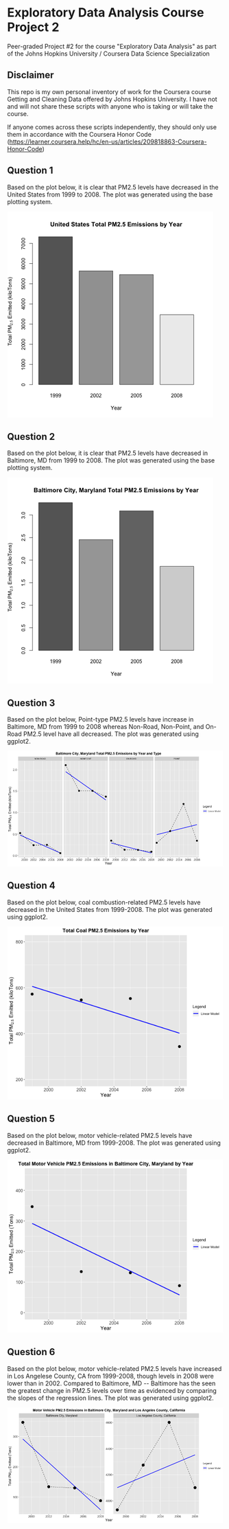 # Exploratory Data Analysis Course Project 2
Peer-graded Project #2 for the course "Exploratory Data Analysis" as part of the Johns Hopkins University / Coursera Data Science Specialization

## Disclaimer
This repo is my own personal inventory of work for the Coursera course Getting and Cleaning Data offered by Johns Hopkins University. I have not and will not share these scripts with anyone who is taking or will take the course.

If anyone comes across these scripts independently, they should only use them in accordance with the Coursera Honor Code
(https://learner.coursera.help/hc/en-us/articles/209818863-Coursera-Honor-Code)

## Question 1
Based on the plot below, it is clear that PM2.5 levels have decreased in the United States from 1999 to 2008. The plot was generated using the base plotting system.

![](plot1.png)

## Question 2
Based on the plot below, it is clear that PM2.5 levels have decreased in Baltimore, MD from 1999 to 2008. The plot was generated using the base plotting system.

![](plot2.png)

## Question 3
Based on the plot below, Point-type PM2.5 levels have increase in Baltimore, MD from 1999 to 2008 whereas Non-Road, Non-Point, and On-Road PM2.5 level have all decreased. The plot was generated using ggplot2.

![](plot3.png)

## Question 4
Based on the plot below, coal combustion-related PM2.5 levels have decreased in the United States from 1999-2008. The plot was generated using ggplot2.

![](plot4.png)

## Question 5
Based on the plot below, motor vehicle-related PM2.5 levels have decreased in Baltimore, MD from 1999-2008. The plot was generated using ggplot2.

![](plot5.png)

## Question 6
Based on the plot below, motor vehicle-related PM2.5 levels have increased in Los Angelese County, CA from 1999-2008, though levels in 2008 were lower than in 2002. Compared to Baltimore, MD -- Baltimore has the seen the greatest change in PM2.5 levels over time as evidenced by comparing the slopes of the regression lines. The plot was generated using ggplot2.

![](plot6.png)
